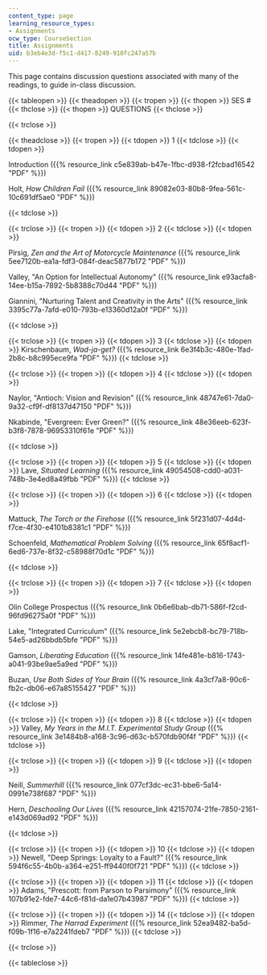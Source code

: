 ```yaml
---
content_type: page
learning_resource_types:
- Assignments
ocw_type: CourseSection
title: Assignments
uid: b3eb4e3d-f5c1-d417-8249-910fc247a57b
---
```


This page contains discussion questions associated with many of the readings, to guide in-class discussion.

{{< tableopen >}}
{{< theadopen >}}
{{< tropen >}}
{{< thopen >}}
SES #
{{< thclose >}}
{{< thopen >}}
QUESTIONS
{{< thclose >}}

{{< trclose >}}

{{< theadclose >}}
{{< tropen >}}
{{< tdopen >}}
1
{{< tdclose >}}
{{< tdopen >}}


Introduction ({{% resource_link c5e839ab-b47e-1fbc-d938-f2fcbad16542 "PDF" %}})

Holt, _How Children Fail_ ({{% resource_link 89082e03-80b8-9fea-561c-10c691df5ae0 "PDF" %}})


{{< tdclose >}}

{{< trclose >}}
{{< tropen >}}
{{< tdopen >}}
2
{{< tdclose >}}
{{< tdopen >}}


Pirsig, _Zen and the Art of Motorcycle Maintenance_ ({{% resource_link 5ee7120b-ea1a-fdf3-084f-deac5877b172 "PDF" %}})

Valley, "An Option for Intellectual Autonomy" ({{% resource_link e93acfa8-14ee-b15a-7892-5b8388c70d44 "PDF" %}})

Giannini, "Nurturing Talent and Creativity in the Arts" ({{% resource_link 3395c77a-7afd-e010-793b-e13360d12a0f "PDF" %}})


{{< tdclose >}}

{{< trclose >}}
{{< tropen >}}
{{< tdopen >}}
3
{{< tdclose >}}
{{< tdopen >}}
Kirschenbaum, _Wad-ja-get?_ ({{% resource_link 6e3f4b3c-480e-1fad-2b8c-b8c995ece9fa "PDF" %}})
{{< tdclose >}}

{{< trclose >}}
{{< tropen >}}
{{< tdopen >}}
4
{{< tdclose >}}
{{< tdopen >}}


Naylor, "Antioch: Vision and Revision" ({{% resource_link 48747e61-7da0-9a32-cf9f-df8137d47150 "PDF" %}})

Nkabinde, "Evergreen: Ever Green?" ({{% resource_link 48e36eeb-623f-b3f8-7878-96953310f61e "PDF" %}})


{{< tdclose >}}

{{< trclose >}}
{{< tropen >}}
{{< tdopen >}}
5
{{< tdclose >}}
{{< tdopen >}}
Lave, _Situated Learning_ ({{% resource_link 49054508-cdd0-a031-748b-3e4ed8a49fbb "PDF" %}})
{{< tdclose >}}

{{< trclose >}}
{{< tropen >}}
{{< tdopen >}}
6
{{< tdclose >}}
{{< tdopen >}}


Mattuck, _The Torch or the Firehose_ ({{% resource_link 5f231d07-4d4d-f7ce-4f30-e4101b8381c1 "PDF" %}})

Schoenfeld, _Mathematical Problem Solving_ ({{% resource_link 65f8acf1-6ed6-737e-8f32-c58988f70d1c "PDF" %}})


{{< tdclose >}}

{{< trclose >}}
{{< tropen >}}
{{< tdopen >}}
7
{{< tdclose >}}
{{< tdopen >}}


Olin College Prospectus ({{% resource_link 0b6e6bab-db71-586f-f2cd-96fd96275a0f "PDF" %}})

Lake, "Integrated Curriculum" ({{% resource_link 5e2ebcb8-bc79-718b-54e5-ad26bbdb5bfe "PDF" %}})

Gamson, _Liberating Education_ ({{% resource_link 14fe481e-b816-1743-a041-93be9ae5a9ed "PDF" %}})

Buzan, _Use Both Sides of Your Brain_ ({{% resource_link 4a3cf7a8-90c6-fb2c-db06-e67a85155427 "PDF" %}})


{{< tdclose >}}

{{< trclose >}}
{{< tropen >}}
{{< tdopen >}}
8
{{< tdclose >}}
{{< tdopen >}}
Valley, _My Years in the M.I.T. Experimental Study Group_ ({{% resource_link 3e1484b8-a168-3c96-d63c-b570fdb90f4f "PDF" %}})
{{< tdclose >}}

{{< trclose >}}
{{< tropen >}}
{{< tdopen >}}
9
{{< tdclose >}}
{{< tdopen >}}


Neill, _Summerhill_ ({{% resource_link 077cf3dc-ec31-bbe6-5a14-0991e738f687 "PDF" %}})

Hern, _Deschooling Our Lives_ ({{% resource_link 42157074-21fe-7850-2161-e143d069ad92 "PDF" %}})


{{< tdclose >}}

{{< trclose >}}
{{< tropen >}}
{{< tdopen >}}
10
{{< tdclose >}}
{{< tdopen >}}
Newell, "Deep Springs: Loyalty to a Fault?" ({{% resource_link 594f6c55-4b0b-a364-e251-ff9440f0f721 "PDF" %}})
{{< tdclose >}}

{{< trclose >}}
{{< tropen >}}
{{< tdopen >}}
11
{{< tdclose >}}
{{< tdopen >}}
Adams, "Prescott: from Parson to Parsimony" ({{% resource_link 107b91e2-fde7-44c6-f81d-da1e07b43987 "PDF" %}})
{{< tdclose >}}

{{< trclose >}}
{{< tropen >}}
{{< tdopen >}}
14
{{< tdclose >}}
{{< tdopen >}}
Rimmer, _The Harrad Experiment_ ({{% resource_link 52ea9482-ba5d-f09b-1f16-e7a2241fdeb7 "PDF" %}})
{{< tdclose >}}

{{< trclose >}}

{{< tableclose >}}